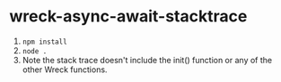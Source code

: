 # wreck-async-await-stacktrace

1. `npm install`
2. `node .`
3. Note the stack trace doesn't include the init() function or any of the other Wreck functions.

